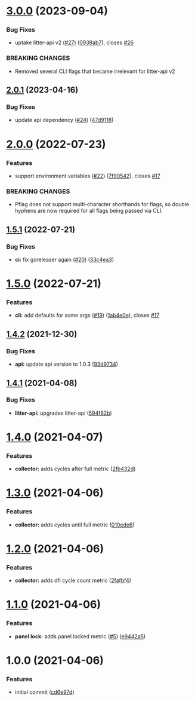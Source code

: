 # [3.0.0](https://github.com/tlkamp/litter-exporter/compare/v2.0.1...v3.0.0) (2023-09-04)


### Bug Fixes

* uptake litter-api v2 ([#27](https://github.com/tlkamp/litter-exporter/issues/27)) ([0938ab7](https://github.com/tlkamp/litter-exporter/commit/0938ab7079fdccaf1579e8804927cb93782d0655)), closes [#26](https://github.com/tlkamp/litter-exporter/issues/26)


### BREAKING CHANGES

* Removed several CLI flags that became irrelevant for litter-api v2

## [2.0.1](https://github.com/tlkamp/litter-exporter/compare/v2.0.0...v2.0.1) (2023-04-16)


### Bug Fixes

* update api dependency ([#24](https://github.com/tlkamp/litter-exporter/issues/24)) ([47d9118](https://github.com/tlkamp/litter-exporter/commit/47d91181b7bb243c1729d2f6403fc08b67ec2d91))

# [2.0.0](https://github.com/tlkamp/litter-exporter/compare/v1.5.1...v2.0.0) (2022-07-23)


### Features

* support environment variables ([#22](https://github.com/tlkamp/litter-exporter/issues/22)) ([7f90542](https://github.com/tlkamp/litter-exporter/commit/7f90542bbf885c1588e14dceee488416e0d6721d)), closes [#17](https://github.com/tlkamp/litter-exporter/issues/17)


### BREAKING CHANGES

* Pflag does not support multi-character shorthands for flags, so double hyphens are
now required for all flags being passed via CLI.

## [1.5.1](https://github.com/tlkamp/litter-exporter/compare/v1.5.0...v1.5.1) (2022-07-21)


### Bug Fixes

* **ci:** fix goreleaser again ([#20](https://github.com/tlkamp/litter-exporter/issues/20)) ([33c4ea3](https://github.com/tlkamp/litter-exporter/commit/33c4ea368cab592743e800a14fd4152de4493e00))

# [1.5.0](https://github.com/tlkamp/litter-exporter/compare/v1.4.2...v1.5.0) (2022-07-21)


### Features

* **cli:** add defaults for some args ([#19](https://github.com/tlkamp/litter-exporter/issues/19)) ([1ab4e0e](https://github.com/tlkamp/litter-exporter/commit/1ab4e0e35d8853a5136f91a57cfe128f86d4af58)), closes [#17](https://github.com/tlkamp/litter-exporter/issues/17)

## [1.4.2](https://github.com/tlkamp/litter-exporter/compare/v1.4.1...v1.4.2) (2021-12-30)


### Bug Fixes

* **api:** update api version to 1.0.3 ([93d9734](https://github.com/tlkamp/litter-exporter/commit/93d9734ff1f59443bad8ed75379342f527410eac))

## [1.4.1](https://github.com/tlkamp/litter-exporter/compare/v1.4.0...v1.4.1) (2021-04-08)


### Bug Fixes

* **litter-api:** upgrades litter-api ([594f82b](https://github.com/tlkamp/litter-exporter/commit/594f82b05d3ae6942b1c6013cbe6fbe99209646b))

# [1.4.0](https://github.com/tlkamp/litter-exporter/compare/v1.3.0...v1.4.0) (2021-04-07)


### Features

* **collector:** adds cycles after full metric ([2fb432d](https://github.com/tlkamp/litter-exporter/commit/2fb432dbce23f3b6e1cff056d37d084314d0e128))

# [1.3.0](https://github.com/tlkamp/litter-exporter/compare/v1.2.0...v1.3.0) (2021-04-06)


### Features

* **collector:** adds cycles until full metric ([010ede6](https://github.com/tlkamp/litter-exporter/commit/010ede68d368b0e4bfda97680533f7a6089898a5))

# [1.2.0](https://github.com/tlkamp/litter-exporter/compare/v1.1.0...v1.2.0) (2021-04-06)


### Features

* **collector:** adds dfi cycle count metric ([2fafbf4](https://github.com/tlkamp/litter-exporter/commit/2fafbf4c19e3261d99bafd43093985ad20832c6b))

# [1.1.0](https://github.com/tlkamp/litter-exporter/compare/v1.0.0...v1.1.0) (2021-04-06)


### Features

* **panel lock:** adds panel locked metric ([#5](https://github.com/tlkamp/litter-exporter/issues/5)) ([e9442a5](https://github.com/tlkamp/litter-exporter/commit/e9442a554b90fd59070ec493bb9e9886b0996573))

# 1.0.0 (2021-04-06)


### Features

* initial commit ([cd6e97d](https://github.com/tlkamp/litter-exporter/commit/cd6e97d1697329694ea045562f3ad4e2a368f7a8))
